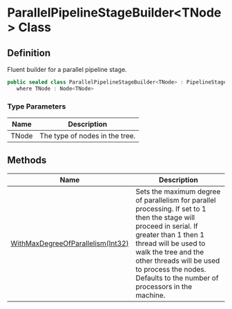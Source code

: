 # ParallelPipelineStageBuilder&lt;TNode&gt; Class
## Definition

Fluent builder for a parallel pipeline stage.

```c#
public sealed class ParallelPipelineStageBuilder<TNode> : PipelineStageBuilder<ParallelPipelineStageBuilder<TNode>, UnorderedProcessor<TNode>, TNode>
   where TNode : Node<TNode>
```

### Type Parameters

| Name | Description |
| ---- | ----------- |
| TNode | The type of nodes in the tree. |

## Methods

| Name | Description |
| ---- | ----------- |
| [WithMaxDegreeOfParallelism(Int32)](MrKWatkins.Ast.Processing.ParallelPipelineStageBuilder-1.WithMaxDegreeOfParallelism.md) | Sets the maximum degree of parallelism for parallel processing. If set to 1 then the stage will proceed in serial. If greater than 1 then 1 thread will be used to walk the tree and the other threads will be used to process the nodes. Defaults to the number of processors in the machine. |

